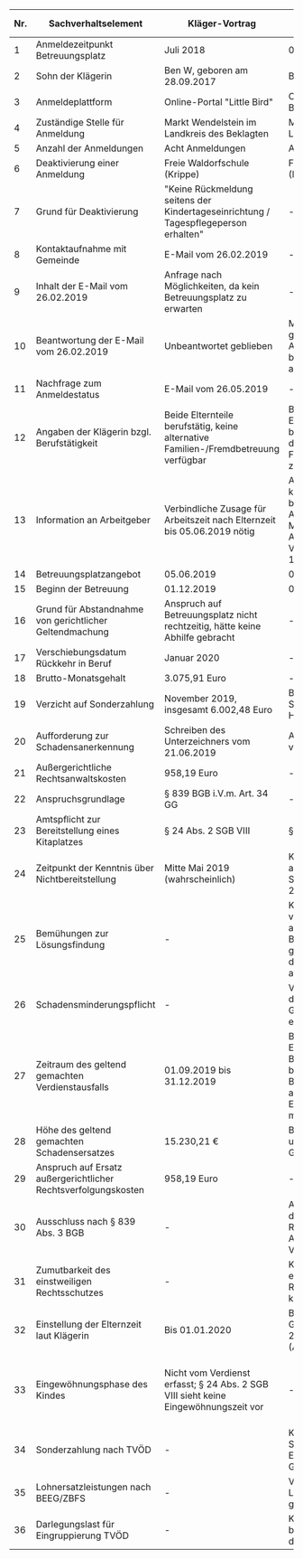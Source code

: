 | Nr. | Sachverhaltselement | Kläger-Vortrag | Beklagten-Vortrag | Beweismittel-Kläger | Beweismittel-Beklagter |
|---|---|---|---|---|---|
| 1 | Anmeldezeitpunkt Betreuungsplatz | Juli 2018 | 03.07.2018 | - | Anlage B 1 |
| 2 | Sohn der Klägerin | Ben W, geboren am 28.09.2017 | Ben W | - | - |
| 3 | Anmeldeplattform | Online-Portal "Little Bird" | Onlineplattform "Little Bird" | - | - |
| 4 | Zuständige Stelle für Anmeldung | Markt Wendelstein im Landkreis des Beklagten | Markt Wendelstein im Landkreis des Beklagten | - | - |
| 5 | Anzahl der Anmeldungen | Acht Anmeldungen | Acht Anmeldungen | Anlage B 2 | Anlage B 2 |
| 6 | Deaktivierung einer Anmeldung | Freie Waldorfschule (Krippe) | Freie Waldorfschule (Krippe) | Anlage B 2 | Anlage B 2 |
| 7 | Grund für Deaktivierung | "Keine Rückmeldung seitens der Kindertageseinrichtung / Tagespflegeperson erhalten" | - | Anlage B 2 | - |
| 8 | Kontaktaufnahme mit Gemeinde | E-Mail vom 26.02.2019 | - | Anlage B 4 | - |
| 9 | Inhalt der E-Mail vom 26.02.2019 | Anfrage nach Möglichkeiten, da kein Betreuungsplatz zu erwarten | - | Anlage B 4 | - |
| 10 | Beantwortung der E-Mail vom 26.02.2019 | Unbeantwortet geblieben | Markt W befasste sich gleichwohl mit dem Anliegen, Vergabeprozess bis Mitte Mai 2019 abgeschlossen | Anlage K1 | Anlage K1 |
| 11 | Nachfrage zum Anmeldestatus | E-Mail vom 26.05.2019 | - | Anlage B 5 | - |
| 12 | Angaben der Klägerin bzgl. Berufstätigkeit | Beide Elternteile berufstätig, keine alternative Familien-/Fremdbetreuung verfügbar | Bestritten, dass beide Elternteile in Vollzeit berufstätig sind; Bestritten, dass keine alternative Familien-/Fremdbetreuung zur Verfügung stand | Anlage B 5 | Anlage B 5 |
| 13 | Information an Arbeitgeber | Verbindliche Zusage für Arbeitszeit nach Elternzeit bis 05.06.2019 nötig | Arbeitgeber verlangte keine verbindliche Zusage bis 05.06.2019; Arbeitgeber bat um Mitteilung über Form der Arbeitsaufnahme oder Verbleib in Elternzeit bis 11.06.2019 | Anlage B 5 | Anlage B 6 |
| 14 | Betreuungsplatzangebot | 05.06.2019 | 05.06.2019 | - | - |
| 15 | Beginn der Betreuung | 01.12.2019 | 01.12.2019 | - | - |
| 16 | Grund für Abstandnahme von gerichtlicher Geltendmachung | Anspruch auf Betreuungsplatz nicht rechtzeitig, hätte keine Abhilfe gebracht | - | - | - |
| 17 | Verschiebungsdatum Rückkehr in Beruf | Januar 2020 | - | - | - |
| 18 | Brutto-Monatsgehalt | 3.075,91 Euro | - | Anlage K2 | - |
| 19 | Verzicht auf Sonderzahlung | November 2019, insgesamt 6.002,48 Euro | Bestritten, dass Sonderzahlung in voller Höhe zusteht | - | - |
| 20 | Aufforderung zur Schadensanerkennung | Schreiben des Unterzeichners vom 21.06.2019 | Ablehnung mit Schreiben vom 12.07.2019 | Anlage K3 | Anlage K4 |
| 21 | Außergerichtliche Rechtsanwaltskosten | 958,19 Euro | - | Anlage K5 | - |
| 22 | Anspruchsgrundlage | § 839 BGB i.V.m. Art. 34 GG | - | - | - |
| 23 | Amtspflicht zur Bereitstellung eines Kitaplatzes | § 24 Abs. 2 SGB VIII | § 24 Abs. 2 SGB VIII | - | - |
| 24 | Zeitpunkt der Kenntnis über Nichtbereitstellung | Mitte Mai 2019 (wahrscheinlich) | Kenntnis vom Vorgang erst am 24.06.2019 durch Schreiben vom 21.06.2019 | - | Anlage B 9 |
| 25 | Bemühungen zur Lösungsfindung | - | Klägerin hat sich vehement gegen alternative Betreuungsmöglichkeiten gewehrt und Angebote des Beklagten ausgeschlagen | - | Anlage B 17, Anlage B 18 |
| 26 | Schadensminderungspflicht | - | Verstoß gegen § 254 BGB durch Ablehnung von Gespräch und Angebot einer Tagesmutter | - | - |
| 27 | Zeitraum des geltend gemachten Verdienstausfalls | 01.09.2019 bis 31.12.2019 | Bestritten, dass Klägerin Elternzeit verlängert hat; Bestritten, dass Elternzeit bis 31.12.2019 ging; Bestritten, dass ausschließlich Klägerin Eingewöhnungsphase mitbegleitet | - | - |
| 28 | Höhe des geltend gemachten Schadensersatzes | 15.230,21 € | Bestritten, da Zeitraum und Berechnung Grundlage bestritten sind | - | - |
| 29 | Anspruch auf Ersatz außergerichtlicher Rechtsverfolgungskosten | 958,19 Euro | - | - | - |
| 30 | Ausschluss nach § 839 Abs. 3 BGB | - | Anspruch ausgeschlossen, da Klägerin unterlassenes Rechtsmittel (einstweilige Anordnung nach § 123 VwGO) nicht genutzt hat | - | - |
| 31 | Zumutbarkeit des einstweiligen Rechtsschutzes | - | Klägerin hätte einstweiligen Rechtsschutz beantragen können und müssen | - | - |
| 32 | Einstellung der Elternzeit laut Klägerin | Bis 01.01.2020 | Bis 27.09.2019 (wegen Geburtstermin) bzw. 28.09.2019 (Arbeitsaufnahme) | - | - |
| 33 | Eingewöhnungsphase des Kindes | Nicht vom Verdienst erfasst; § 24 Abs. 2 SGB VIII sieht keine Eingewöhnungszeit vor | - | - | OLG Braunschweig, Urteil vom 29.11.2017 - Az. 11 U 59/17 |
| 34 | Sonderzahlung nach TVÖD | - | Kürzung der Sonderzahlung aufgrund Elternzeit im Folgejahr der Geburt | - | 20 Abs. 4 S. 1 TVÖD |
| 35 | Lohnersatzleistungen nach BEEG/ZBFS | - | Verschwiegen, ob Lohnersatzleistungen gezahlt werden | - | - |
| 36 | Darlegungslast für Eingruppierung TVÖD | - | Klägerin darlegungs- und beweisbelastet für Höhe der Eingruppierung | - | - |